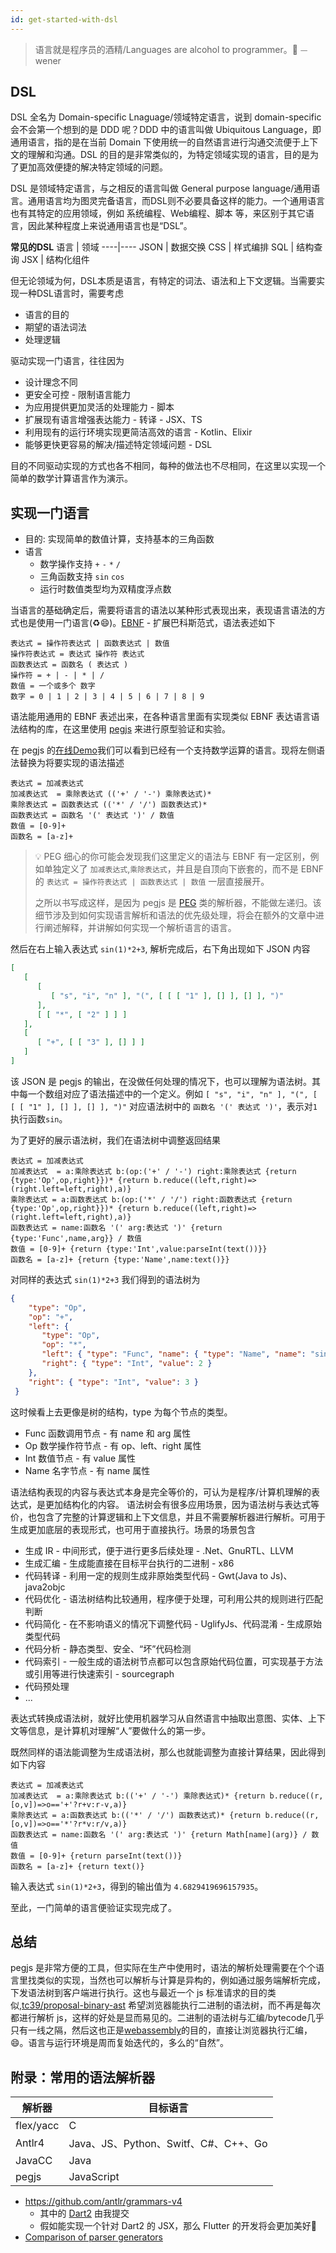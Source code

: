 ```yaml
---
id: get-started-with-dsl
---
```


> 语言就是程序员的酒精/Languages are alcohol to programmer。🍺
> ⏤ wener

## DSL
DSL 全名为 Domain-specific Lnaguage/领域特定语言，说到 domain-specific 会不会第一个想到的是 DDD 呢？DDD 中的语言叫做 Ubiquitous Language，即通用语言，指的是在当前 Domain 下使用统一的自然语言进行沟通交流便于上下文的理解和沟通。DSL 的目的是非常类似的，为特定领域实现的语言，目的是为了更加高效便捷的解决特定领域的问题。

DSL 是领域特定语言，与之相反的语言叫做 General purpose language/通用语言。通用语言均为图灵完备语言，而DSL则不必要具备这样的能力。一个通用语言也有其特定的应用领域，例如 系统编程、Web编程、脚本 等，来区别于其它语言，因此某种程度上来说通用语言也是“DSL”。

__常见的DSL__
语言 | 领域
----|----
JSON | 数据交换
CSS | 样式编排
SQL | 结构查询
JSX | 结构化组件

但无论领域为何，DSL本质是语言，有特定的词法、语法和上下文逻辑。当需要实现一种DSL语言时，需要考虑

* 语言的目的
* 期望的语法词法
* 处理逻辑

驱动实现一门语言，往往因为

* 设计理念不同
* 更安全可控 - 限制语言能力
* 为应用提供更加灵活的处理能力 - 脚本
* 扩展现有语言增强表达能力 - 转译 - JSX、TS
* 利用现有的运行环境实现更简洁高效的语言 - Kotlin、Elixir
* 能够更快更容易的解决/描述特定领域问题 - DSL

目的不同驱动实现的方式也各不相同，每种的做法也不尽相同，在这里以实现一个简单的数学计算语言作为演示。

## 实现一门语言
* 目的: 实现简单的数值计算，支持基本的三角函数
* 语言
	* 数学操作支持 `+` `-` `*` `/`
	* 三角函数支持 `sin` `cos`
	* 运行时数值类型均为双精度浮点数

当语言的基础确定后，需要将语言的语法以某种形式表现出来，表现语言语法的方式也是使用一门语言(♻️😄)。[EBNF](https://en.wikipedia.org/wiki/Extended_Backus%E2%80%93Naur_form) - 扩展巴科斯范式，语法表述如下

```
表达式 = 操作符表达式 | 函数表达式 | 数值
操作符表达式 = 表达式 操作符 表达式
函数表达式 = 函数名 ( 表达式 )
操作符 = + | - | * | /
数值 = 一个或多个 数字
数字 = 0 | 1 | 2 | 3 | 4 | 5 | 6 | 7 | 8 | 9
```

语法能用通用的 EBNF 表述出来，在各种语言里面有实现类似 EBNF 表达语言语法结构的库，在这里使用 [pegjs](https://pegjs.org) 来进行原型验证和实验。

在 pegjs 的[在线Demo](https://pegjs.org/online)我们可以看到已经有一个支持数学运算的语言。现将左侧语法替换为将要实现的语法描述

```
表达式 = 加减表达式
加减表达式  = 乘除表达式 (('+' / '-') 乘除表达式)*
乘除表达式 = 函数表达式 (('*' / '/') 函数表达式)*
函数表达式 = 函数名 '(' 表达式 ')' / 数值
数值 = [0-9]+
函数名 = [a-z]+
```

> 💡 PEG
> 细心的你可能会发现我们这里定义的语法与 EBNF 有一定区别，例如单独定义了 `加减表达式`,`乘除表达式`，并且是自顶向下嵌套的，而不是 EBNF 的 `表达式 = 操作符表达式 | 函数表达式 | 数值` 一层直接展开。
> 
> 之所以书写成这样，是因为 pegjs 是 [PEG](https://en.wikipedia.org/wiki/Parsing_expression_grammar) 类的解析器，不能做左递归。该细节涉及到如何实现语言解析和语法的优先级处理，将会在额外的文章中进行阐述解释，并讲解如何实现一个解析语言的语言。

然后在右上输入表达式 `sin(1)*2+3`, 解析完成后，右下角出现如下 JSON 内容

```json
[
   [
      [
         [ "s", "i", "n" ], "(", [ [ [ "1" ], [] ], [] ], ")"
      ],
      [ [ "*", [ "2" ] ] ]
   ],
   [
      [ "+", [ [ "3" ], [] ] ]
   ]
]
```

该 JSON 是 pegjs 的输出，在没做任何处理的情况下，也可以理解为语法树。其中每一个数组对应了语法描述中的一个定义。例如 `[ "s", "i", "n" ], "(", [ [ [ "1" ], [] ], [] ], ")"` 对应语法树中的 `函数名 '(' 表达式 ')'`，表示对`1`执行函数`sin`。

为了更好的展示语法树，我们在语法树中调整返回结果

```
表达式 = 加减表达式
加减表达式  = a:乘除表达式 b:(op:('+' / '-') right:乘除表达式 {return {type:'Op',op,right}})* {return b.reduce((left,right)=>(right.left=left,right),a)}
乘除表达式 = a:函数表达式 b:(op:('*' / '/') right:函数表达式 {return {type:'Op',op,right}})* {return b.reduce((left,right)=>(right.left=left,right),a)}
函数表达式 = name:函数名 '(' arg:表达式 ')' {return {type:'Func',name,arg}} / 数值
数值 = [0-9]+ {return {type:'Int',value:parseInt(text())}}
函数名 = [a-z]+ {return {type:'Name',name:text()}}
```

对同样的表达式 `sin(1)*2+3` 我们得到的语法树为

```json
{
    "type": "Op",
    "op": "+",
    "left": {
       "type": "Op",
       "op": "*",
       "left": { "type": "Func", "name": { "type": "Name", "name": "sin" }, "arg": { "type": "Int", "value": 1 } },
       "right": { "type": "Int", "value": 2 }
    },
    "right": { "type": "Int", "value": 3 }
 }
```

这时候看上去更像是树的结构，type 为每个节点的类型。

* Func 函数调用节点 - 有 name 和 arg 属性
* Op 数学操作符节点 - 有 op、left、right 属性
* Int 数值节点 - 有 value 属性
* Name 名字节点 - 有 name 属性

语法结构表现的内容与表达式本身是完全等价的，可认为是程序/计算机理解的表达式，是更加结构化的内容。
语法树会有很多应用场景，因为语法树与表达式等价，也包含了完整的计算逻辑和上下文信息，并且不需要解析器进行解析。可用于生成更加底层的表现形式，也可用于直接执行。场景的场景包含

* 生成 IR - 中间形式，便于进行更多后续处理 - .Net、GnuRTL、LLVM
* 生成汇编 - 生成能直接在目标平台执行的二进制 - x86
* 代码转译 - 利用一定的规则生成非原始类型代码 - Gwt(Java to Js)、java2objc
* 代码优化 - 语法树结构比较通用，程序便于处理，可利用公共的规则进行匹配判断
* 代码简化 - 在不影响语义的情况下调整代码 - UglifyJs、代码混淆 - 生成原始类型代码
* 代码分析 - 静态类型、安全、“坏”代码检测
* 代码索引 - 一般生成的语法树节点都可以包含原始代码位置，可实现基于方法或引用等进行快速索引 - sourcegraph
* 代码预处理
* ...

表达式转换成语法树，就好比使用机器学习从自然语言中抽取出意图、实体、上下文等信息，是计算机对理解“人”要做什么的第一步。


既然同样的语法能调整为生成语法树，那么也就能调整为直接计算结果，因此得到如下内容

```
表达式 = 加减表达式
加减表达式  = a:乘除表达式 b:(('+' / '-') 乘除表达式)* {return b.reduce((r,[o,v])=>o=='+'?r+v:r-v,a)}
乘除表达式 = a:函数表达式 b:(('*' / '/') 函数表达式)* {return b.reduce((r,[o,v])=>o=='*'?r*v:r/v,a)}
函数表达式 = name:函数名 '(' arg:表达式 ')' {return Math[name](arg)} / 数值
数值 = [0-9]+ {return parseInt(text())}
函数名 = [a-z]+ {return text()}
```

输入表达式 `sin(1)*2+3`，得到的输出值为 `4.6829419696157935`。

至此，一门简单的语言便验证实现完成了。

## 总结

pegjs 是非常方便的工具，但实际在生产中使用时，语法的解析处理需要在个个语言里找类似的实现，当然也可以解析与计算是异构的，例如通过服务端解析完成，下发语法树到客户端进行执行。这也与最近一个 js 标准请求的目的类似,[tc39/proposal-binary-ast](https://github.com/tc39/proposal-binary-ast) 希望浏览器能执行二进制的语法树，而不再是每次都进行解析 js，这样的好处是显而易见的。二进制的语法树与汇编/bytecode几乎只有一线之隔，然后这也正是[webassembly](https://webassembly.org/)的目的，直接让浏览器执行汇编，😄。语言与运行环境是周而复始迭代的，多么的“自然”。

## 附录：常用的语法解析器

解析器 | 目标语言
----|----
flex/yacc | C
Antlr4 | Java、JS、Python、Switf、C#、C++、Go
JavaCC | Java
pegjs | JavaScript

* https://github.com/antlr/grammars-v4
	* 其中的 [Dart2](https://github.com/antlr/grammars-v4/blob/master/dart2/Dart2.g4) 由我提交
	* 假如能实现一个针对 Dart2 的 JSX，那么 Flutter 的开发将会更加美好🤩
* [Comparison of parser generators](https://en.wikipedia.org/wiki/Comparison_of_parser_generators)
